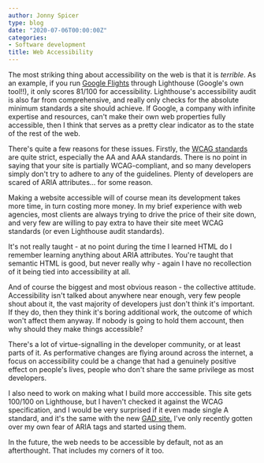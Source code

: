 ```yaml
---
author: Jonny Spicer
type: blog
date: "2020-07-06T00:00:00Z"
categories:
- Software development
title: Web Accessibility
---
```

The most striking thing about accessibility on the web is that it is *terrible*. As an example, if you run [Google Flights](https://google.com/flights) through Lighthouse (Google's own tool!!), it only scores 81/100 for accessibility. Lighthouse's accessibility audit is also far from
comprehensive, and really only checks for the absolute minimum standards a site should achieve. If Google, a company with
infinite expertise and resources, can't make their own web properties fully accessible, then I think that serves as a pretty
clear indicator as to the state of the rest of the web.

There's quite a few reasons for these issues. Firstly, the [WCAG standards](https://www.w3.org/WAI/standards-guidelines/wcag/) are quite strict, especially the AA and AAA standards. There is no point in saying that your site is partially
WCAG-compliant, and so many developers simply don't try to adhere to any of the guidelines. Plenty of developers are scared of
ARIA attributes... for some reason.

Making a website accessible will of course mean its development takes more time, in turn costing more money. In my brief
experience with web agencies, most clients are always trying to drive the price of their site down, and very few are willing
to pay extra to have their site meet WCAG standards (or even Lighthouse audit standards).

It's not really taught - at no point during the time I learned HTML do I remember learning anything about ARIA attributes. You're
taught that semantic HTML is good, but never really why - again I have no recollection of it being tied into accessibility at all.

And of course the biggest and most obvious reason - the collective attitude. Accessibility isn't talked about anywhere near enough, very few people shout about it, the vast majority of developers just don't think it's important. If they do, then
they think it's boring additional work, the outcome of which won't affect them anyway. If nobody is going to hold them account,
then why should they make things accessible?

There's a lot of virtue-signalling in the developer community, or at least parts of it. As performative changes are flying around
across the internet, a focus on accessibility could be a change that had a genuinely positive effect on people's lives, people
who don't share the same privilege as most developers.

I also need to work on making what I build more acccessible. This site gets 100/100 on Lighthouse, but I haven't checked it
against the WCAG specification, and I would be very surprised if it even made single A standard, and it's the same with the new
[GAD site.](https://gad.gg) I've only recently gotten over my own fear of ARIA tags and started using them.

In the future, the web needs to be accessible by default, not as an afterthought. That includes my corners of it too.
